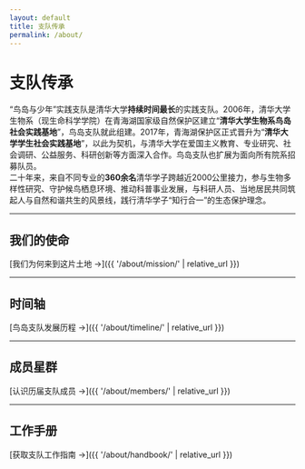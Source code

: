 ```yaml
---
layout: default
title: 支队传承
permalink: /about/
---
```


# 支队传承

“鸟岛与少年”实践支队是清华大学**持续时间最长**的实践支队。2006年，清华大学生物系（现生命科学学院）在青海湖国家级自然保护区建立“**清华大学生物系鸟岛社会实践基地**”，鸟岛支队就此组建。2017年，青海湖保护区正式晋升为“**清华大学学生社会实践基地**”，以此为契机，与清华大学在爱国主义教育、专业研究、社会调研、公益服务、科研创新等方面深入合作。鸟岛支队也扩展为面向所有院系招募队员。<br/>
二十年来，来自不同专业的**360余名**清华学子跨越近2000公里接力，参与生物多样性研究、守护候鸟栖息环境、推动科普事业发展，与科研人员、当地居民共同筑起人与自然和谐共生的风景线，践行清华学子“知行合一”的生态保护理念。


---

## 我们的使命

[我们为何来到这片土地 →]({{ '/about/mission/' | relative_url }})

---

## 时间轴

[鸟岛支队发展历程 →]({{ '/about/timeline/' | relative_url }})

---

## 成员星群

[认识历届支队成员 →]({{ '/about/members/' | relative_url }})

---

## 工作手册

[获取支队工作指南 →]({{ '/about/handbook/' | relative_url }})
